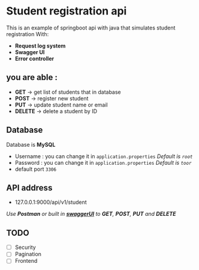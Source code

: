 # Student registration api

This is an example of springboot api with java that simulates student registration With: 


- **Request log system**
- **Swagger UI**
- **Error controller**

## you are able :
- **GET**    -> get list of students that in database
- **POST**   -> register new student
- **PUT**    -> update student name or email
- **DELETE** -> delete a student by ID

## Database
Database is **MySQL**
- Username : you can change it in `application.properties` *Default is `root`*
- Password : you can change it in `application.properties` *Default is `toor`*
- default port `3306`

## API address
- 127.0.0.1:9000/api/v1/student


*Use **Postman** or built in [**swaggerUI**](http://localhost:9000/swagger-ui/) to **GET**, **POST**, **PUT** and **DELETE***


## TODO
- [ ] Security
- [ ] Pagination
- [ ] Frontend
